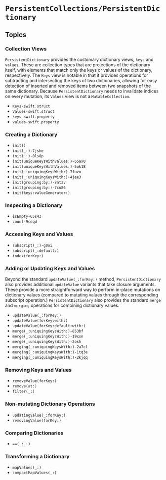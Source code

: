 # ``PersistentCollections/PersistentDictionary``

<!-- Summary -->

<!-- ## Overview -->

## Topics

### Collection Views

`PersistentDictionary` provides the customary dictionary views, `keys` and
`values`. These are collection types that are projections of the dictionary
itself, with elements that match only the keys or values of the dictionary,
respectively. The `Keys` view is notable in that it provides operations for
subtracting and intersecting the keys of two dictionaries, allowing for easy
detection of inserted and removed items between two snapshots of the same
dictionary. Because `PersistentDictionary` needs to invalidate indices on every
mutation, its `Values` view is not a `MutableCollection`.

- ``Keys-swift.struct``
- ``Values-swift.struct``
- ``keys-swift.property``
- ``values-swift.property``

### Creating a Dictionary

- ``init()``
- ``init(_:)-7jshe``
- ``init(_:)-8ls8p``
- ``init(uniqueKeysWithValues:)-65ax0``
- ``init(uniqueKeysWithValues:)-5ok18``
- ``init(_:uniquingKeysWith:)-7fuzu``
- ``init(_:uniquingKeysWith:)-4jee3``
- ``init(grouping:by:)-8ntzv``
- ``init(grouping:by:)-7cu86``
- ``init(keys:valueGenerator:)``


### Inspecting a Dictionary

- ``isEmpty-65s43``
- ``count-9cdqd``

### Accessing Keys and Values

- ``subscript(_:)-g0oi``
- ``subscript(_:default:)``
- ``index(forKey:)``

### Adding or Updating Keys and Values

Beyond the standard `updateValue(_:forKey:)` method, `PersistentDictionary` also
provides additional `updateValue` variants that take closure arguments. These
provide a more straightforward way to perform in-place mutations on dictionary
values (compared to mutating values through the corresponding subscript
operation.) `PersistentDictionary` also provides the standard `merge` and
`merging` operations for combining dictionary values.

- ``updateValue(_:forKey:)``
- ``updateValue(forKey:with:)``
- ``updateValue(forKey:default:with:)``
- ``merge(_:uniquingKeysWith:)-853bf``
- ``merge(_:uniquingKeysWith:)-19xxn``
- ``merge(_:uniquingKeysWith:)-2osh``
- ``merging(_:uniquingKeysWith:)-2a7cl``
- ``merging(_:uniquingKeysWith:)-1tq3e``
- ``merging(_:uniquingKeysWith:)-2kjqq``

### Removing Keys and Values

- ``removeValue(forKey:)``
- ``remove(at:)``
- ``filter(_:)``

### Non-mutating Dictionary Operations

- ``updatingValue(_:forKey:)``
- ``removingValue(forKey:)``

### Comparing Dictionaries

- ``==(_:_:)``

### Transforming a Dictionary

- ``mapValues(_:)``
- ``compactMapValues(_:)``

